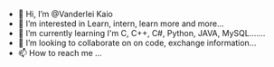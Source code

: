 - 👋 Hi, I’m @Vanderlei Kaio 
- 👀 I’m interested in Learn, intern, learn more and more...
- 🌱 I’m currently learning I'm C, C++, C#, Python, JAVA, MySQL.......
- 💞️ I’m looking to collaborate on on code, exchange information...
- 📫 How to reach me ...

<!---
VanderleiKaio/VanderleiKaio is a ✨ special ✨ repository because its `README.md` (this file) appears on your GitHub profile.
You can click the Preview link to take a look at your changes.
--->
